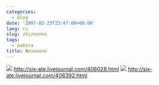 ```yaml
---
categories:
  - blog
date: '2007-02-23T23:47:00+00:00'
lang: ru
slug: zhiznenno
tags:
  - работа
title: Жизненно
---
```




[![](http://pics.livejournal.com/yamadharma/pic/0000fx7g)](http://pics.livejournal.com/yamadharma/pic/0000fx7g) http://six-ate.livejournal.com/406028.html ![](http://pics.livejournal.com/yamadharma/pic/0000gr58) http://six-ate.livejournal.com/406392.html
